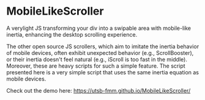 # MobileLikeScroller
A verylight JS transforming your div into a swipable area with mobile-like inertia, enhancing the desktop scrolling experience.

The other open source JS scrollers, which aim to imitate the inertia behavior of mobile devices, often exhibit unexpected behavior (e.g., ScrollBooster), or their inertia doesn't feel natural (e.g., iScroll is too fast in the middle). Moreover, these are heavy scripts for such a simple feature. The script presented here is a very simple script that uses the same inertia equation as mobile devices.

Check out the demo here: https://utsb-fmm.github.io/MobileLikeScroller/

